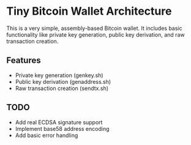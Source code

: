 
# Tiny Bitcoin Wallet Architecture

This is a very simple, assembly-based Bitcoin wallet. It includes basic functionality like private key generation, public key derivation, and raw transaction creation.

## Features
- Private key generation (genkey.sh)
- Public key derivation (genaddress.sh)
- Raw transaction creation (sendtx.sh)

## TODO
- Add real ECDSA signature support
- Implement base58 address encoding
- Add basic error handling
